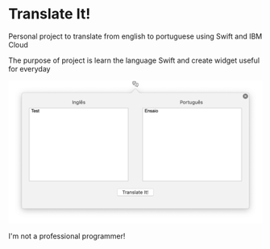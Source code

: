 # Translate It!
Personal project to translate from english to portuguese using Swift and IBM Cloud 

The purpose of project is learn the language Swift and create widget useful for everyday

![Screenshot](img.png)

I'm not a professional programmer!
